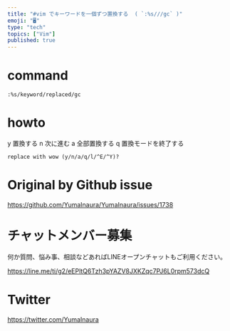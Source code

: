 ```yaml
---
title: "#vim でキーワードを一個ずつ置換する  ( `:%s///gc` )"
emoji: "🖥"
type: "tech"
topics: ["Vim"]
published: true
---
```


# command

```
:%s/keyword/replaced/gc
```

# howto

y 置換する
n 次に進む
a 全部置換する
q 置換モードを終了する

```
replace with wow (y/n/a/q/l/^E/^Y)?
```

# Original by Github issue

https://github.com/YumaInaura/YumaInaura/issues/1738








<!-- Update From Qiita API -->

# チャットメンバー募集


何か質問、悩み事、相談などあればLINEオープンチャットもご利用ください。

https://line.me/ti/g2/eEPltQ6Tzh3pYAZV8JXKZqc7PJ6L0rpm573dcQ





# Twitter


https://twitter.com/YumaInaura


<!-- Update From Qiita API -->


